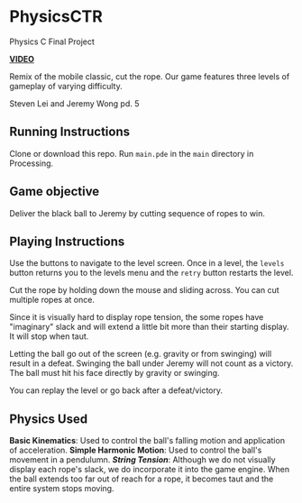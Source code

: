# PhysicsCTR
Physics C Final Project 

[**VIDEO**](https://streamable.com/ikricb)


Remix of the mobile classic, cut the rope. Our game features three levels of gameplay of varying difficulty. 

Steven Lei and Jeremy Wong pd. 5

## Running Instructions

Clone or download this repo. Run `main.pde` in the `main` directory in Processing.


## Game objective

Deliver the black ball to Jeremy by cutting sequence of ropes to win.

## Playing Instructions

Use the buttons to navigate to the level screen. Once in a level, the `levels` button returns you to the levels menu and the `retry` button restarts the level. 

Cut the rope by holding down the mouse and sliding across. You can cut multiple ropes at once.

Since it is visually hard to display rope tension, the some ropes have "imaginary" slack and will extend a little bit more than their starting display. It will stop when taut.

Letting the ball go out of the screen (e.g. gravity or from swinging) will result in a defeat. Swinging the ball under Jeremy will not count as a victory. The ball must hit his face directly by gravity or swinging.

You can replay the level or go back after a defeat/victory.

## Physics Used

**Basic Kinematics**: Used to control the ball's falling motion and application of acceleration.
**Simple Harmonic Motion**: Used to control the ball's movement in a pendulumn.
_**String Tension**_: Although we do not visually display each rope's slack, we do incorporate it into the game engine. When the ball extends too far out of reach for a rope, it becomes taut and the entire system stops moving.





